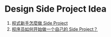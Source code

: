 # Design Side Project Idea
1. [程式新手怎麼做 Side Project](https://tw.alphacamp.co/blog/side-project-demoday)
2. [程序员如何开始做一个自己的 Side Project？ 
](https://www.cnblogs.com/parry/p/side_project_inspiration.html)
